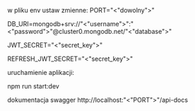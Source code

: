 w pliku env ustaw zmienne: PORT="<"dowolny">"

DB_URI=mongodb+srv://"<"username">":"<"password">"@cluster0.mongodb.net/"<"database">"

JWT_SECRET="<"secret_key">"

REFRESH_JWT_SECRET="<"secret_key">"

uruchamienie aplikacji:

npm run start:dev

dokumentacja swagger http://localhost:"<"PORT">"/api-docs
